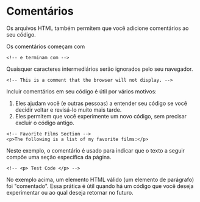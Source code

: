 # Comentários
Os arquivos HTML também permitem que você adicione comentários ao seu código.

Os comentários começam com 

    <!-- e terminam com -->

Quaisquer caracteres intermediários serão ignorados pelo seu navegador.

    <!-- This is a comment that the browser will not display. -->

Incluir comentários em seu código é útil por vários motivos:

<ol>
<li>Eles ajudam você (e outras pessoas) a entender seu código se você decidir voltar e revisá-lo muito mais tarde.</li>
<li>Eles permitem que você experimente um novo código, sem precisar excluir o código antigo.</li>
</ol>

    <!-- Favorite Films Section -->
    <p>The following is a list of my favorite films:</p>

Neste exemplo, o comentário é usado para indicar que o texto a seguir compõe uma seção específica da página.

    <!-- <p> Test Code </p> -->

No exemplo acima, um elemento HTML válido (um elemento de parágrafo) foi "comentado". Essa prática é útil quando há um código que você deseja experimentar ou ao qual deseja retornar no futuro.